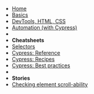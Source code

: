<!-- markdownlint-disable MD041 -->

* [Home](/)
* [Basics](./lesson-basics.md)
* [DevTools, HTML, CSS](./lesson-devtools.md)
* [Automation (with Cypress)](./lesson-automation.md)
* &nbsp;
* **Cheatsheets**
* [Selectors](./selectors.md)
* [Cypress: Reference](./cypress-reference.md)
* [Cypress: Recipes](./cypress-recipes.md)
* [Cypress: Best practices](./cypress-best-practices.md)
* &nbsp;
* **Stories**
* [Checking element scroll-ability](./stories-scrollability.md)
